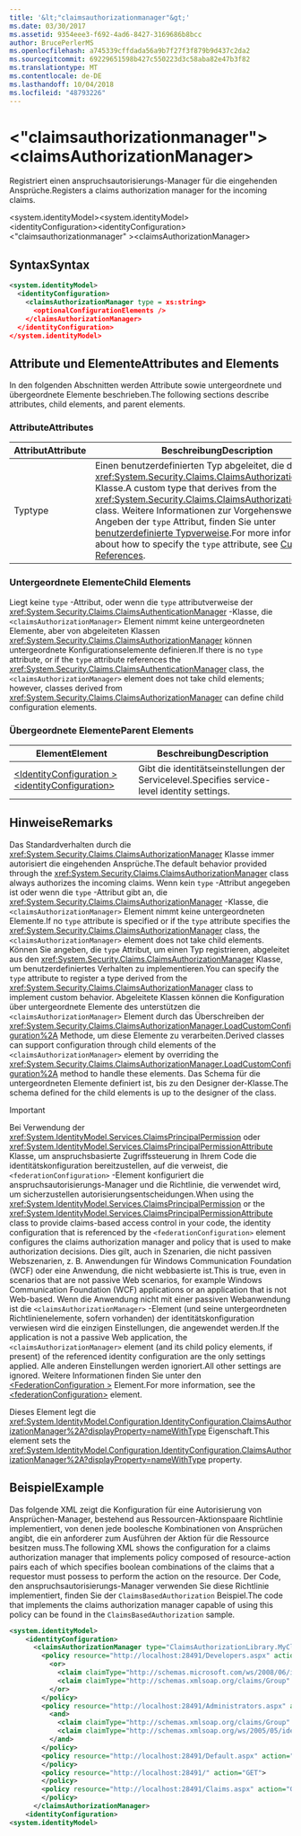 ```yaml
---
title: '&lt;"claimsauthorizationmanager"&gt;'
ms.date: 03/30/2017
ms.assetid: 9354eee3-f692-4ad6-8427-3169686b8bcc
author: BrucePerlerMS
ms.openlocfilehash: a745339cffdada56a9b7f27f3f879b9d437c2da2
ms.sourcegitcommit: 69229651598b427c550223d3c58aba82e47b3f82
ms.translationtype: MT
ms.contentlocale: de-DE
ms.lasthandoff: 10/04/2018
ms.locfileid: "48793226"
---
```

# <a name="ltclaimsauthorizationmanagergt"></a><span data-ttu-id="ba2a8-102">&lt;"claimsauthorizationmanager"&gt;</span><span class="sxs-lookup"><span data-stu-id="ba2a8-102">&lt;claimsAuthorizationManager&gt;</span></span>
<span data-ttu-id="ba2a8-103">Registriert einen anspruchsautorisierungs-Manager für die eingehenden Ansprüche.</span><span class="sxs-lookup"><span data-stu-id="ba2a8-103">Registers a claims authorization manager for the incoming claims.</span></span>  
  
 <span data-ttu-id="ba2a8-104">\<system.identityModel></span><span class="sxs-lookup"><span data-stu-id="ba2a8-104">\<system.identityModel></span></span>  
<span data-ttu-id="ba2a8-105">\<identityConfiguration></span><span class="sxs-lookup"><span data-stu-id="ba2a8-105">\<identityConfiguration></span></span>  
<span data-ttu-id="ba2a8-106">\<"claimsauthorizationmanager" ></span><span class="sxs-lookup"><span data-stu-id="ba2a8-106">\<claimsAuthorizationManager></span></span>  
  
## <a name="syntax"></a><span data-ttu-id="ba2a8-107">Syntax</span><span class="sxs-lookup"><span data-stu-id="ba2a8-107">Syntax</span></span>  
  
```xml  
<system.identityModel>  
  <identityConfiguration>  
    <claimsAuthorizationManager type = xs:string>  
      <optionalConfigurationElements />  
    </claimsAuthorizationManager>  
  </identityConfiguration>  
</system.identityModel>  
```  
  
## <a name="attributes-and-elements"></a><span data-ttu-id="ba2a8-108">Attribute und Elemente</span><span class="sxs-lookup"><span data-stu-id="ba2a8-108">Attributes and Elements</span></span>  
 <span data-ttu-id="ba2a8-109">In den folgenden Abschnitten werden Attribute sowie untergeordnete und übergeordnete Elemente beschrieben.</span><span class="sxs-lookup"><span data-stu-id="ba2a8-109">The following sections describe attributes, child elements, and parent elements.</span></span>  
  
### <a name="attributes"></a><span data-ttu-id="ba2a8-110">Attribute</span><span class="sxs-lookup"><span data-stu-id="ba2a8-110">Attributes</span></span>  
  
|<span data-ttu-id="ba2a8-111">Attribut</span><span class="sxs-lookup"><span data-stu-id="ba2a8-111">Attribute</span></span>|<span data-ttu-id="ba2a8-112">Beschreibung</span><span class="sxs-lookup"><span data-stu-id="ba2a8-112">Description</span></span>|  
|---------------|-----------------|  
|<span data-ttu-id="ba2a8-113">Typ</span><span class="sxs-lookup"><span data-stu-id="ba2a8-113">type</span></span>|<span data-ttu-id="ba2a8-114">Einen benutzerdefinierten Typ abgeleitet, die die <xref:System.Security.Claims.ClaimsAuthorizationManager> Klasse.</span><span class="sxs-lookup"><span data-stu-id="ba2a8-114">A custom type that derives from the <xref:System.Security.Claims.ClaimsAuthorizationManager> class.</span></span> <span data-ttu-id="ba2a8-115">Weitere Informationen zur Vorgehensweise beim Angeben der `type` Attribut, finden Sie unter [benutzerdefinierte Typverweise](../../../../../docs/framework/configure-apps/file-schema/windows-workflow-foundation/index.md).</span><span class="sxs-lookup"><span data-stu-id="ba2a8-115">For more information about how to specify the `type` attribute, see [Custom Type References](../../../../../docs/framework/configure-apps/file-schema/windows-workflow-foundation/index.md).</span></span>|  
  
### <a name="child-elements"></a><span data-ttu-id="ba2a8-116">Untergeordnete Elemente</span><span class="sxs-lookup"><span data-stu-id="ba2a8-116">Child Elements</span></span>  
 <span data-ttu-id="ba2a8-117">Liegt keine `type` -Attribut, oder wenn die `type` attributverweise der <xref:System.Security.Claims.ClaimsAuthenticationManager> -Klasse, die `<claimsAuthorizationManager>` Element nimmt keine untergeordneten Elemente, aber von abgeleiteten Klassen <xref:System.Security.Claims.ClaimsAuthorizationManager> können untergeordnete Konfigurationselemente definieren.</span><span class="sxs-lookup"><span data-stu-id="ba2a8-117">If there is no `type` attribute, or if the `type` attribute references the <xref:System.Security.Claims.ClaimsAuthenticationManager> class, the `<claimsAuthorizationManager>` element does not take child elements; however, classes derived from <xref:System.Security.Claims.ClaimsAuthorizationManager> can define child configuration elements.</span></span>  
  
### <a name="parent-elements"></a><span data-ttu-id="ba2a8-118">Übergeordnete Elemente</span><span class="sxs-lookup"><span data-stu-id="ba2a8-118">Parent Elements</span></span>  
  
|<span data-ttu-id="ba2a8-119">Element</span><span class="sxs-lookup"><span data-stu-id="ba2a8-119">Element</span></span>|<span data-ttu-id="ba2a8-120">Beschreibung</span><span class="sxs-lookup"><span data-stu-id="ba2a8-120">Description</span></span>|  
|-------------|-----------------|  
|[<span data-ttu-id="ba2a8-121">\<IdentityConfiguration ></span><span class="sxs-lookup"><span data-stu-id="ba2a8-121">\<identityConfiguration></span></span>](../../../../../docs/framework/configure-apps/file-schema/windows-identity-foundation/identityconfiguration.md)|<span data-ttu-id="ba2a8-122">Gibt die identitätseinstellungen der Servicelevel.</span><span class="sxs-lookup"><span data-stu-id="ba2a8-122">Specifies service-level identity settings.</span></span>|  
  
## <a name="remarks"></a><span data-ttu-id="ba2a8-123">Hinweise</span><span class="sxs-lookup"><span data-stu-id="ba2a8-123">Remarks</span></span>  
 <span data-ttu-id="ba2a8-124">Das Standardverhalten durch die <xref:System.Security.Claims.ClaimsAuthorizationManager> Klasse immer autorisiert die eingehenden Ansprüche.</span><span class="sxs-lookup"><span data-stu-id="ba2a8-124">The default behavior provided through the <xref:System.Security.Claims.ClaimsAuthorizationManager> class always authorizes the incoming claims.</span></span> <span data-ttu-id="ba2a8-125">Wenn kein `type` -Attribut angegeben ist oder wenn die `type` -Attribut gibt an, die <xref:System.Security.Claims.ClaimsAuthorizationManager> -Klasse, die `<claimsAuthorizationManager>` Element nimmt keine untergeordneten Elemente.</span><span class="sxs-lookup"><span data-stu-id="ba2a8-125">If no `type` attribute is specified or if the `type` attribute specifies the <xref:System.Security.Claims.ClaimsAuthorizationManager> class, the `<claimsAuthorizationManager>` element does not take child elements.</span></span> <span data-ttu-id="ba2a8-126">Können Sie angeben, die `type` Attribut, um einen Typ registrieren, abgeleitet aus den <xref:System.Security.Claims.ClaimsAuthorizationManager> Klasse, um benutzerdefiniertes Verhalten zu implementieren.</span><span class="sxs-lookup"><span data-stu-id="ba2a8-126">You can specify the `type` attribute to register a type derived from the <xref:System.Security.Claims.ClaimsAuthorizationManager> class to implement custom behavior.</span></span> <span data-ttu-id="ba2a8-127">Abgeleitete Klassen können die Konfiguration über untergeordnete Elemente des unterstützen die `<claimsAuthorizationManager>` Element durch das Überschreiben der <xref:System.Security.Claims.ClaimsAuthorizationManager.LoadCustomConfiguration%2A> Methode, um diese Elemente zu verarbeiten.</span><span class="sxs-lookup"><span data-stu-id="ba2a8-127">Derived classes can support configuration through child elements of the `<claimsAuthorizationManager>` element by overriding the <xref:System.Security.Claims.ClaimsAuthorizationManager.LoadCustomConfiguration%2A> method to handle these elements.</span></span> <span data-ttu-id="ba2a8-128">Das Schema für die untergeordneten Elemente definiert ist, bis zu den Designer der-Klasse.</span><span class="sxs-lookup"><span data-stu-id="ba2a8-128">The schema defined for the child elements is up to the designer of the class.</span></span>  
  
> [!IMPORTANT]
>  <span data-ttu-id="ba2a8-129">Bei Verwendung der <xref:System.IdentityModel.Services.ClaimsPrincipalPermission> oder <xref:System.IdentityModel.Services.ClaimsPrincipalPermissionAttribute> Klasse, um anspruchsbasierte Zugriffssteuerung in Ihrem Code die identitätskonfiguration bereitzustellen, auf die verweist, die `<federationConfiguration>` -Element konfiguriert die anspruchsautorisierungs-Manager und die Richtlinie, die verwendet wird, um sicherzustellen autorisierungsentscheidungen.</span><span class="sxs-lookup"><span data-stu-id="ba2a8-129">When using the <xref:System.IdentityModel.Services.ClaimsPrincipalPermission> or the <xref:System.IdentityModel.Services.ClaimsPrincipalPermissionAttribute> class to provide claims-based access control in your code, the identity configuration that is referenced by the `<federationConfiguration>` element configures the claims authorization manager and policy that is used to make authorization decisions.</span></span> <span data-ttu-id="ba2a8-130">Dies gilt, auch in Szenarien, die nicht passiven Webszenarien, z. B. Anwendungen für Windows Communication Foundation (WCF) oder eine Anwendung, die nicht webbasierte ist.</span><span class="sxs-lookup"><span data-stu-id="ba2a8-130">This is true, even in scenarios that are not passive Web scenarios, for example Windows Communication Foundation (WCF) applications or an application that is not Web-based.</span></span> <span data-ttu-id="ba2a8-131">Wenn die Anwendung nicht mit einer passiven Webanwendung ist die `<claimsAuthorizationManager>` -Element (und seine untergeordneten Richtlinienelemente, sofern vorhanden) der identitätskonfiguration verwiesen wird die einzigen Einstellungen, die angewendet werden.</span><span class="sxs-lookup"><span data-stu-id="ba2a8-131">If the application is not a passive Web application, the `<claimsAuthorizationManager>` element (and its child policy elements, if present) of the referenced identity configuration are the only settings applied.</span></span> <span data-ttu-id="ba2a8-132">Alle anderen Einstellungen werden ignoriert.</span><span class="sxs-lookup"><span data-stu-id="ba2a8-132">All other settings are ignored.</span></span> <span data-ttu-id="ba2a8-133">Weitere Informationen finden Sie unter den [ \<FederationConfiguration >](../../../../../docs/framework/configure-apps/file-schema/windows-identity-foundation/federationconfiguration.md) Element.</span><span class="sxs-lookup"><span data-stu-id="ba2a8-133">For more information, see the [\<federationConfiguration>](../../../../../docs/framework/configure-apps/file-schema/windows-identity-foundation/federationconfiguration.md) element.</span></span>  
  
 <span data-ttu-id="ba2a8-134">Dieses Element legt die <xref:System.IdentityModel.Configuration.IdentityConfiguration.ClaimsAuthorizationManager%2A?displayProperty=nameWithType> Eigenschaft.</span><span class="sxs-lookup"><span data-stu-id="ba2a8-134">This element sets the <xref:System.IdentityModel.Configuration.IdentityConfiguration.ClaimsAuthorizationManager%2A?displayProperty=nameWithType> property.</span></span>  
  
## <a name="example"></a><span data-ttu-id="ba2a8-135">Beispiel</span><span class="sxs-lookup"><span data-stu-id="ba2a8-135">Example</span></span>  
 <span data-ttu-id="ba2a8-136">Das folgende XML zeigt die Konfiguration für eine Autorisierung von Ansprüchen-Manager, bestehend aus Ressourcen-Aktionspaare Richtlinie implementiert, von denen jede boolesche Kombinationen von Ansprüchen angibt, die ein anforderer zum Ausführen der Aktion für die Ressource besitzen muss.</span><span class="sxs-lookup"><span data-stu-id="ba2a8-136">The following XML shows the configuration for a claims authorization manager that implements policy composed of resource-action pairs each of which specifies boolean combinations of the claims that a requestor must possess to perform the action on the resource.</span></span> <span data-ttu-id="ba2a8-137">Der Code, den anspruchsautorisierungs-Manager verwenden Sie diese Richtlinie implementiert, finden Sie der `ClaimsBasedAuthorization` Beispiel.</span><span class="sxs-lookup"><span data-stu-id="ba2a8-137">The code that implements the claims authorization manager capable of using this policy can be found in the `ClaimsBasedAuthorization` sample.</span></span>  
  
```xml  
<system.identityModel>  
    <identityConfiguration>  
      <claimsAuthorizationManager type="ClaimsAuthorizationLibrary.MyClaimsAuthorizationManager, ClaimsAuthorizationLibrary">  
        <policy resource="http://localhost:28491/Developers.aspx" action="GET">  
          <or>  
            <claim claimType="http://schemas.microsoft.com/ws/2008/06/identity/claims/role" claimValue="developer" />  
            <claim claimType="http://schemas.xmlsoap.org/claims/Group" claimValue="Administrator" />  
          </or>  
        </policy>  
        <policy resource="http://localhost:28491/Administrators.aspx" action="GET">  
          <and>  
            <claim claimType="http://schemas.xmlsoap.org/claims/Group" claimValue="Administrator" />  
            <claim claimType="http://schemas.xmlsoap.org/ws/2005/05/identity/claims/country" claimValue="USA" />  
          </and>  
        </policy>  
        <policy resource="http://localhost:28491/Default.aspx" action="GET">  
        </policy>  
        <policy resource="http://localhost:28491/" action="GET">  
        </policy>  
        <policy resource="http://localhost:28491/Claims.aspx" action="GET">  
        </policy>  
      </claimsAuthorizationManager>  
    <identityConfiguration>  
<system.identityModel>  
```
